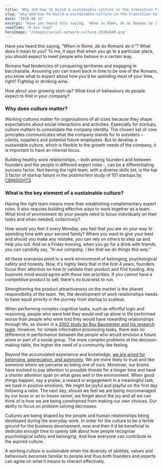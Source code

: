 ```yaml
---
title: "Why and how to build a sustainable culture in the transition from startup to scaleup"
slug: "why-and-how-to-build-a-sustainable-culture-in-the-transition-to-scaleup"
date: "2020-08-12"
excerpt: "Have you heard this saying, 'When in Rome, do as Romans do it.'? What does it mean to you? To me, it says that when you go to a particular place, you should expect to meet people who behave in a certain way. How about your growing start-up? What kind of behaviours do people expect to find in your company?"
readTime: "6 min read"
heroImage: "/images/social-network-culture-1030x649.png"
---
```


Have you heard this saying, *"When in Rome, do as Romans do it."*? What does it mean to you? To me, it says that when you go to a particular place, you should expect to meet people who behave in a certain way.

Romans had tendencies of conquering territories and engaging in bacchanalia. Assuming you can travel back in time to be one of the Romans, you know what to expect about how you'd be spending most of your time, right? Fighting or drinking wine.

How about your growing start-up? What kind of behaviours do people expect to find in your company?

### Why does culture matter?

Working cultures matter for organisations of all sizes because they shape expectations about social interactions and activities. Especially for startups, culture matters to consolidate the company identity. The chosen set of core principles communicates what the company stands for to outsiders – clients, suppliers and potential future employees. But to develop a sustainable culture, which is flexible to the growth needs of the company, it is important to have an internal focus.

Building healthy work relationships, – both among founders and between founders and the people in different expert roles -, can be a differentiating success factor. Not having the right team, with a diverse skills set, is the top 3 factor of startup failure in the postmortem study of 101 startups by [CBINSIGHTS](https://www.cbinsights.com/research/startup-failure-reasons-top/).

### What is the key element of a sustainable culture?

Having the right team means more than establishing complementary expert roles. It also requires building effective ways to work together as a team. What kind of environment do your people need to focus individually on their tasks and when needed, collectively?

How would you feel if every Monday, you feel that you are on your way to spending time with your second family? Where you want to give your best and should you make any mistake, you can rely on others to step up and help you out. And on a Friday evening, when you go for a drink with friends, you can candidly say, *"In our company, I like that we do things this way."*

All these scenarios point to a work environment of belonging, psychological safety and honesty. Now, it's highly likely that in the first 4 years, founders focus their attention on how to validate their product and find funding. Any business mind would agree with these two priorities. If you cannot have a competitive product to sell, there's no business to run.

Strengthening the product attractiveness on the market is the shared responsibility of the team. Yet, the development of work relationships needs to have equal priority in the journey from startup to scaleup.

When performing complex cognitive tasks, such as effortful logic and reasoning, people who were told they would end up alone in life performed worse than people who were told they would have rewarding relationships through life, as shown in a [2002 study by Roy Baumeister and his research team](https://www.researchgate.net/publication/11086437_Effects_of_social_exclusion_on_cognitive_processes_Anticipated_aloneness_reduces_intelligent_thought). However, for simple information processing tasks, there was no difference in performance between the people who would envision a future alone or part of a social group. The more complex problems at the decision-making table, the higher the need of a community like feeling.

Beyond the accumulated experience and knowledge, [we are wired for belonging, appreciation, and autonomy](https://qrisnetwork.org/sites/default/files/materials/SCARF%20A%20Brain-based%20Model%20for%20Collaborating%20with%20and%20Influencing%20Others.pdf). We are more likely to trust and like someone whom we perceive as being one of ours. Moreover, our brains have evolved to pay attention to possible threats for a longer time and have a shorter attention span on what goes well in the environment. When good things happen, say a praise, a reward or engagement in a meaningful task, we bask in positive emotions. We might be joyful and playful on the first day following a raise. The next day, should we feel we are being micromanaged by our boss or an in-house senior, we forget about the joy and all we can think of is how we are being constrained from making our own choices. Our ability to focus on problem solving decreases.

Cultures are being shaped by the people and human relationships being developed during the everyday work. In order for the culture to be a fertile ground for the business development, now and then it'd be beneficial to dedicate enough time to openly talk about how people recognise psychological safety and belonging. And how everyone can contribute to the aspired culture.

A working culture is sustainable when the diversity of abilities, values and behaviours becomes familiar to people and thus both founders and experts can agree on what it means to interact effectively.